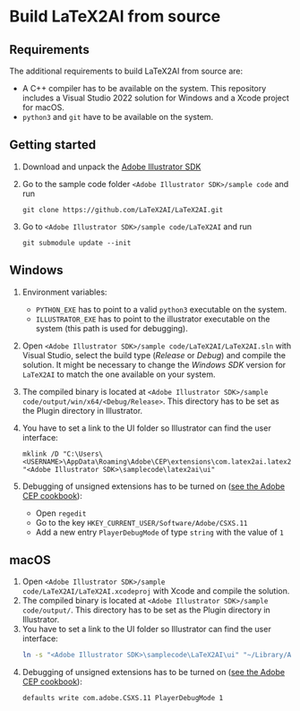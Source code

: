 # Build LaTeX2AI from source

## Requirements

The additional requirements to build LaTeX2AI from source are:

-   A C++ compiler has to be available on the system. This repository includes a Visual Studio 2022 solution for Windows and a Xcode project for macOS.
-   `python3` and `git` have to be available on the system.

## Getting started

1. Download and unpack the [Adobe Illustrator SDK](https://console.adobe.io/downloads)

1. Go to the sample code folder `<Adobe Illustrator SDK>/sample code` and run
    ```
    git clone https://github.com/LaTeX2AI/LaTeX2AI.git
    ```
1. Go to `<Adobe Illustrator SDK>/sample code/LaTeX2AI` and run
    ```
    git submodule update --init
    ```

## Windows

1.  Environment variables:

    -   `PYTHON_EXE` has to point to a valid `python3` executable on the system.
    -   `ILLUSTRATOR_EXE` has to point to the illustrator executable on the system (this path is used for debugging).

1.  Open `<Adobe Illustrator SDK>/sample code/LaTeX2AI/LaTeX2AI.sln` with Visual Studio, select the build type (_Release_ or _Debug_) and compile the solution.
    It might be necessary to change the _Windows SDK_ version for `LaTeX2AI` to match the one available on your system.
1.  The compiled binary is located at `<Adobe Illustrator SDK>/sample code/output/win/x64/<Debug/Release>`.
    This directory has to be set as the Plugin directory in Illustrator.
1.  You have to set a link to the UI folder so Illustrator can find the user interface:
    ```
    mklink /D "C:\Users\<USERNAME>\AppData\Roaming\Adobe\CEP\extensions\com.latex2ai.latex2ai" "<Adobe Illustrator SDK>\samplecode\latex2ai\ui"
    ```
1.  Debugging of unsigned extensions has to be turned on ([see the Adobe CEP cookbook](https://github.com/Adobe-CEP/CEP-Resources/blob/master/CEP_11.x/Documentation/CEP%2011.1%20HTML%20Extension%20Cookbook.md#debugging-unsigned-extensions)):
    -   Open `regedit`
    -   Go to the key `HKEY_CURRENT_USER/Software/Adobe/CSXS.11`
    -   Add a new entry `PlayerDebugMode` of type `string` with the value of `1`

## macOS

1.  Open `<Adobe Illustrator SDK>/sample code/LaTeX2AI/LaTeX2AI.xcodeproj` with Xcode and compile the solution.
1.  The compiled binary is located at `<Adobe Illustrator SDK>/sample code/output/`.
    This directory has to be set as the Plugin directory in Illustrator.
1.  You have to set a link to the UI folder so Illustrator can find the user interface:
    ```bash
    ln -s "<Adobe Illustrator SDK>\samplecode\LaTeX2AI\ui" "~/Library/Application Support/Adobe/CEP/extensions/com.latex2ai.latex2ai"
    ```
1.  Debugging of unsigned extensions has to be turned on ([see the Adobe CEP cookbook](https://github.com/Adobe-CEP/CEP-Resources/blob/master/CEP_11.x/Documentation/CEP%2011.1%20HTML%20Extension%20Cookbook.md#debugging-unsigned-extensions)):
    ```bash
    defaults write com.adobe.CSXS.11 PlayerDebugMode 1
    ```
